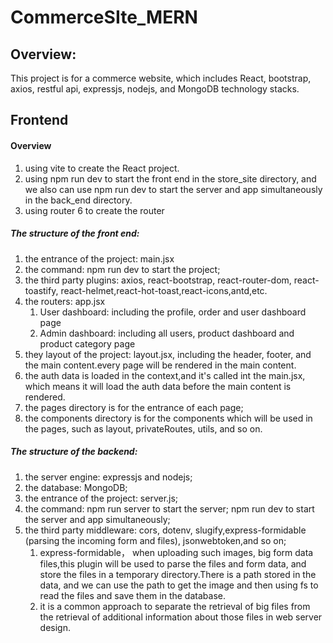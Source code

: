 # CommerceSIte_MERN

## Overview:

This project is for a commerce website, which includes React, bootstrap, axios, restful api, expressjs, nodejs, and MongoDB technology stacks.

## Frontend

#### Overview

1. using vite to create the React project.
2. using npm run dev to start the front end in the store_site directory, and we also can use npm run dev to start the server and app simultaneously in the back_end directory.
3. using router 6 to create the router

##### The structure of the front end:

1. the entrance of the project: main.jsx
2. the command: npm run dev to start the project;
3. the third party plugins: axios, react-bootstrap, react-router-dom, react-toastify, react-helmet,react-hot-toast,react-icons,antd,etc.
4. the routers: app.jsx
   1. User dashboard: including the profile, order and user dashboard page
   2. Admin dashboard: including all users, product dashboard and product category page
5. they layout of the project: layout.jsx, including the header, footer, and the main content.every page will be rendered in the main content.
6. the auth data is loaded in the context,and it's called int the main.jsx, which means it will load the auth data before the main content is rendered.
7. the pages directory is for the entrance of each page;
8. the components directory is for the components which will be used in the pages, such as layout, privateRoutes, utils, and so on.

##### The structure of the backend:

1. the server engine: expressjs and nodejs;
2. the database: MongoDB;
3. the entrance of the project: server.js;
4. the command: npm run server to start the server; npm run dev to start the server and app simultaneously;
5. the third party middleware: cors, dotenv, slugify,express-formidable (parsing the incoming form and files), jsonwebtoken,and so on;
   1. express-formidable， when uploading such images, big form data files,this plugin will be used to parse the files and form data, and store the files in a temporary directory.There is a path stored in the data, and we can use the path to get the image and then using fs to read the files and save them in the database.
   2. it is a common approach to separate the retrieval of big files from the retrieval of additional information about those files in web server design.
